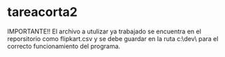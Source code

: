 # tareacorta2
IMPORTANTE!!
El archivo a utulizar ya trabajado se encuentra en el reporsitorio como flipkart.csv y se debe guardar en la ruta c:\dev\ para el correcto funcionamiento del programa.
